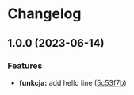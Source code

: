 # Changelog

## 1.0.0 (2023-06-14)


### Features

* **funkcja:** add hello line ([5c53f7b](https://github.com/dawidjedrzejczak-intive/funkcja/commit/5c53f7b36ae3d70a6df6bc25694a552eb9ea17bf))
